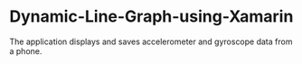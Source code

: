 # Dynamic-Line-Graph-using-Xamarin

The application displays and saves accelerometer and gyroscope data from a phone.
